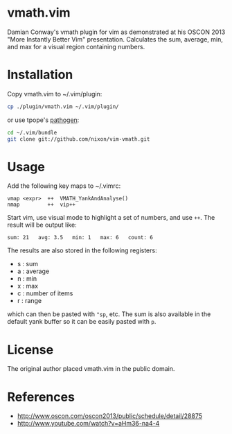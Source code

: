 # vmath.vim

Damian Conway's vmath plugin for vim as demonstrated at his OSCON 2013
"More Instantly Better Vim" presentation.  Calculates the sum, average,
min, and max for a visual region containing numbers.

# Installation

Copy vmath.vim to ~/.vim/plugin:

```bash
cp ./plugin/vmath.vim ~/.vim/plugin/
```

or use tpope's [pathogen](https://github.com/tpope/vim-pathogen):

```bash
cd ~/.vim/bundle
git clone git://github.com/nixon/vim-vmath.git
```

# Usage

Add the following key maps to ~/.vimrc:

```vim
vmap <expr>  ++  VMATH_YankAndAnalyse()
nmap         ++  vip++
```

Start vim, use visual mode to highlight a set of numbers, and use `++`.
The result will be output like:

```
sum: 21   avg: 3.5   min: 1   max: 6   count: 6
```

The results are also stored in the following registers:

 * s : sum
 * a : average
 * n : min
 * x : max
 * c : number of items
 * r : range

which can then be pasted with `"sp`, etc.  The sum is also available in
the default yank buffer so it can be easily pasted with `p`.

# License

The original author placed vmath.vim in the public domain.

# References

 * http://www.oscon.com/oscon2013/public/schedule/detail/28875
 * http://www.youtube.com/watch?v=aHm36-na4-4
